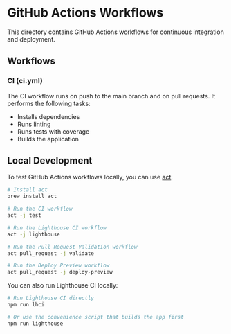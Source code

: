 # GitHub Actions Workflows

This directory contains GitHub Actions workflows for continuous integration and deployment.

## Workflows

### CI (ci.yml)

The CI workflow runs on push to the main branch and on pull requests. It performs the following tasks:

- Installs dependencies
- Runs linting
- Runs tests with coverage
- Builds the application

## Local Development

To test GitHub Actions workflows locally, you can use [act](https://github.com/nektos/act).

```bash
# Install act
brew install act

# Run the CI workflow
act -j test

# Run the Lighthouse CI workflow
act -j lighthouse

# Run the Pull Request Validation workflow
act pull_request -j validate

# Run the Deploy Preview workflow
act pull_request -j deploy-preview
```

You can also run Lighthouse CI locally:

```bash
# Run Lighthouse CI directly
npm run lhci

# Or use the convenience script that builds the app first
npm run lighthouse
```
